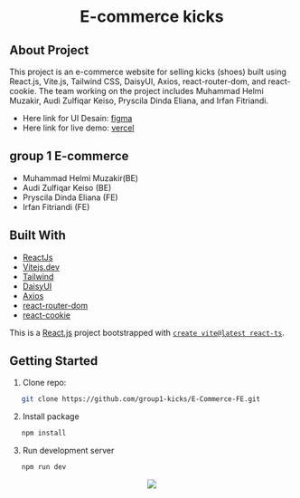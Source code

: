 <h1 align="center">E-commerce kicks</h1>

## About Project

This project is an e-commerce website for selling kicks (shoes) built using React.js, Vite.js, Tailwind CSS, DaisyUI, Axios, react-router-dom, and react-cookie. The team working on the project includes Muhammad Helmi Muzakir, Audi Zulfiqar Keiso, Pryscila Dinda Eliana, and Irfan Fitriandi.

- Here link for UI Desain: [figma](https://www.figma.com/file/fgh5aPiNlXtYcDO4B2jMiX/Ecommerce?node-id=0%3A1&t=dfhg0ym9PguU34cE-0)
- Here link for live demo: [vercel]()

## group 1 E-commerce

- Muhammad Helmi Muzakir(BE)
- Audi Zulfiqar Keiso (BE)
- Pryscila Dinda Eliana (FE)
- Irfan Fitriandi (FE)

## Built With

- [ReactJs](https://reactjs.org/)
- [Vitejs.dev](https://vitejs.dev/)
- [Tailwind](https://tailwindcss.com/)
- [DaisyUI](https://daisyui.com/)
- [Axios](https://axios-http.com/)
- [react-router-dom](https://reactrouter.com/)
- [react-cookie](https://www.npmjs.com/package/react-cookie)

This is a [React.js](https://reactjs.org/) project bootstrapped with [`create vite@latest react-ts`](https://vitejs.dev/).

## Getting Started

1. Clone repo:

```sh
   git clone https://github.com/group1-kicks/E-Commerce-FE.git
```

2. Install package

```sh
   npm install
```

3. Run development server

```sh
   npm run dev
```

<p align="center">
  <a href="https://skillicons.dev">
    <img src="https://skillicons.dev/icons?i=html,css,ts,vite,tailwind&perline=3" />
  </a>
</p>
